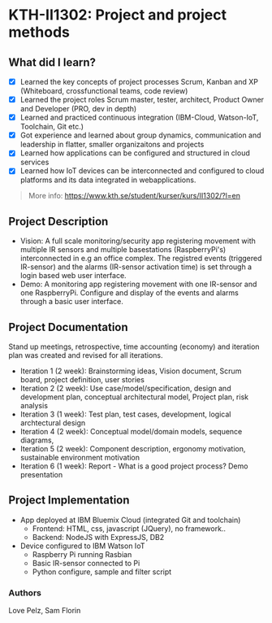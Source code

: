 # KTH-II1302: Project and project methods
## What did I learn? 
- [x] Learned the key concepts of project processes Scrum, Kanban and XP (Whiteboard, crossfunctional teams, code review)
- [x] Learned the project roles Scrum master, tester, architect, Product Owner and Developer (PRO, dev in depth)
- [x] Learned and practiced continuous integration (IBM-Cloud, Watson-IoT, Toolchain, Git etc.)
- [x] Got experience and learned about group dynamics, communication and leadership in flatter, smaller organizaitons and projects
- [x] Learned how applications can be configured and structured in cloud services
- [x] Learned how IoT devices can be interconnected and configured to cloud platforms and its data integrated in webapplications.
> More info: https://www.kth.se/student/kurser/kurs/II1302/?l=en
## Project Description
- Vision: A full scale monitoring/security app registering movement with multiple IR sensors and multiple basestations (RaspberryPi's) interconnected in e.g an office complex. The registred events (triggered IR-sensor) and the alarms (IR-sensor activation time) is set through a login based web user interface. 
- Demo: A monitoring app registering movement with one IR-sensor and one RaspberryPi. Configure and display of the events and alarms through a basic user interface. 
## Project Documentation
Stand up meetings, retrospective, time accounting (economy) and iteration plan was created and revised for all iterations.
- Iteration 1 (2 week): Brainstorming ideas, Vision document, Scrum board, project definition, user stories
- Iteration 2 (2 week): Use case/model/specification, design and development plan, conceptual architectural model, Project plan, risk analysis
- Iteration 3 (1 week): Test plan, test cases, development, logical archtectural design
- Iteration 4 (2 week): Conceptual model/domain models, sequence diagrams, 
- Iteration 5 (2 week): Component description, ergonomy motivation, sustainable environment motivation
- Iteration 6 (1 week): Report - What is a good project process? Demo presentation
## Project Implementation
- App deployed at IBM Bluemix Cloud (integrated Git and toolchain)
  - Frontend: HTML, css, javascript (JQuery), no framework..
  - Backend: NodeJS with ExpressJS, DB2
- Device configured to IBM Watson IoT
  - Raspberry Pi running Rasbian
  - Basic IR-sensor connected to Pi 
  - Python configure, sample and filter script
### Authors
Love Pelz, Sam Florin
